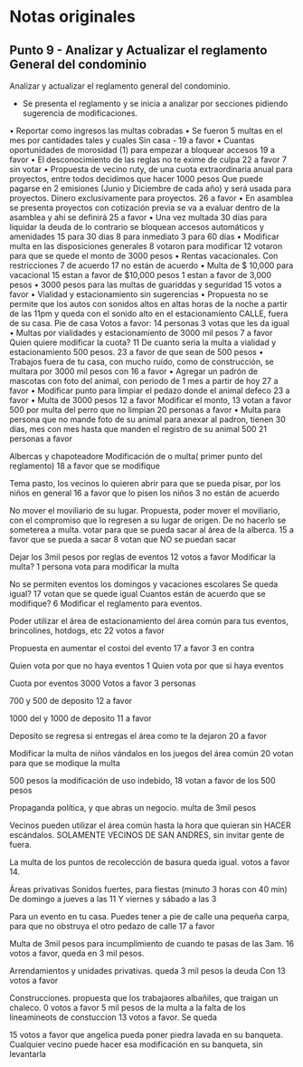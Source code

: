 # Notas originales 

## Punto 9 - Analizar y Actualizar el reglamento General del condominio

Analizar y actualizar el reglamento general del condominio.

-	Se presenta el reglamento y se inicia a analizar por secciones pidiendo sugerencia de modificaciones.



•	Reportar como ingresos las multas cobradas
•	Se fueron 5 multas en el mes por cantidades tales y cuales 
Sin casa  - 19 a favor
•	Cuantas oportunidades de morosidad (1) para empezar a bloquear accesos 19 a favor
•	El desconocimiento de las reglas no te exime de culpa
22 a favor 7 sin votar
•	Propuesta de vecino ruty, de una cuota extraordinaria anual para proyectos, entre todos decidimos que hacer 1000 pesos
Que puede pagarse en 2 emisiones (Junio y Diciembre de cada año) y será usada para proyectos.
Dinero exclusivamente para proyectos.
26 a favor
•	En asamblea se presenta proyectos con cotización previa
se va a evaluar dentro de la asamblea y ahí se definirá 
25 a favor
•	Una vez multada 30 días para liquidar la deuda de lo contrario se bloquean accesos automáticos y amenidades
15 para 30 dias
8 para inmediato
3 para 60 días
•	Modificar multa en las disposiciones generales
8 votaron para modificar
12 votaron para que se quede el monto de 3000 pesos
•	Rentas vacacionales. Con restricciones 
7 de acuerdo
17 no están de acuerdo
•	Multa de $ 10,000 para vacacional 
15 estan a favor de $10,000 pesos
1 estan a favor de 3,000 pesos
•	3000 pesos para las multas de guariddas y seguridad
15 votos a favor
•	Vialidad y estacionamiento sin sugerencias
•	Propuesta no se permite que los autos con sonidos altos en altas horas de la noche  a partir de las 11pm y queda con el sonido alto en el estacionamiento CALLE, fuera de su casa. Pie de casa
Votos a favor: 14 personas
3 votas que les da igual
•	Multas por vialidades y estacionamiento de 3000 mil pesos
7 a favor
Quien quiere modificar la cuota?
11 
De cuanto seria  la multa a vialidad y estacionamiento 500 pesos.
23 a favor de que sean de 500 pesos
•	Trabajos fuera de tu casa, con mucho ruido, como de construcción, se multara por 3000 mil pesos con 16 a favor
•	Agregar un padrón de mascotas con foto del animal, con periodo de 1 mes a partir de hoy
27 a favor
•	Modificar punto para limpiar el pedazo donde el animal defeco
23 a favor
•	Multa de 3000 pesos 
12 a favor
Modificar el monto, 13 votan a favor
500 por multa del perro que no limpian
20 personas a favor
•	Multa para persona que no mande foto de su animal para anexar al padron, tienen 30 dias, mes con mes hasta que manden el registro de su animal
500 
21 personas  a favor


Albercas y chapoteadore
Modificación de o multa( primer punto del reglamento)
18 a favor que se modifique

Tema pasto, los vecinos lo quieren abrir para que se pueda pisar, por los niños en general 
16 a favor que lo pisen los niños
3 no están de acuerdo 


No mover el moviliario de su lugar. 
Propuesta, poder mover el moviliario, con el compromiso que lo regresen a su lugar de origen. De no hacerlo se someterea a multa.
votar para que se pueda sacar al área de la alberca.
15 a favor que se pueda a sacar
8 votan que NO se puedan sacar

Dejar los 3mil pesos por reglas de eventos
12 votos a favor
Modificar la multa? 1 persona vota para modificar la multa


No se permiten eventos los domingos y vacaciones escolares
Se queda igual?
17 votan que se quede igual
Cuantos están de acuerdo que se modifique? 6
Modificar el reglamento para eventos.

Poder utilizar el área de estacionamiento del área común para tus eventos, brincolines, hotdogs, etc
22 votos a favor

Propuesta en aumentar el costoi del evento 
17 a favor
3 en contra

Quien vota por que no haya eventos
1 
Quien vota por que si haya eventos

Cuota por eventos
3000
Votos a favor
3 personas

700 y 500 de deposito
12 a favor

1000 del y 1000 de deposito 
11 a favor

Deposito se regresa si entregas el área como te la dejaron
20 a favor

Modificar la multa de niños vándalos en los juegos del área común
20 votan para que se modique la multa

500 pesos la modificación de uso indebido, 
18 votan a favor de los 500 pesos

Propaganda política, y que abras un negocio.
multa de 3mil pesos

Vecinos pueden utilizar el área común hasta la hora que quieran sin HACER escándalos. SOLAMENTE VECINOS DE SAN ANDRES, sin invitar gente de fuera.

La multa de los puntos de recolección de basura queda igual.
votos a favor 14.

Áreas privativas
Sonidos fuertes, para fiestas (minuto 3 horas con 40 min)
De domingo a jueves a las 11 
Y viernes y sábado a las 3

Para un evento en tu casa.
Puedes tener a pie de calle una pequeña carpa, para que no obstruya el otro pedazo de calle
17 a favor

Multa de 3mil pesos para incumplimiento de cuando te pasas de las 3am.
16 votos a favor, queda en 3 mil pesos.

Arrendamientos y unidades privativas.
queda 3 mil pesos la deuda
Con 13 votos a favor

Construcciones.
propuesta que los trabajaores albañiles, que traigan un chaleco.
0 votos a favor
5 mil pesos de la multa a la falta de los lineamineots de constuccion
13 votos a favor. Se queda

15 votos a favor que angelica pueda poner piedra lavada en su banqueta. Cualquier vecino puede hacer esa modificación en su banqueta, sin levantarla


